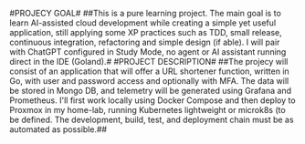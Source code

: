 #PROJECY GOAL#
##This is a pure learning project. The main goal is to learn AI-assisted cloud development while creating a simple yet useful application, still applying some XP practices such as TDD, small release, continuous integration, refactoring and simple design (if able). I will pair with ChatGPT configured in  Study Mode, no agent or AI assistant running direct in the IDE (Goland).#
#PROJECT DESCRIPTION#
##The projecy will consist of an application that will offer a URL shortener function, written in Go, with user and password access and optionally with MFA. The data will be stored in Mongo DB, and telemetry will be generated using Grafana and Prometheus.
I'll first work locally using Docker Compose and then deploy to Proxmox in my home-lab, running Kubernetes lightweight or microk8s (to be defined. The development, build, test, and deployment chain must be as automated as possible.##
